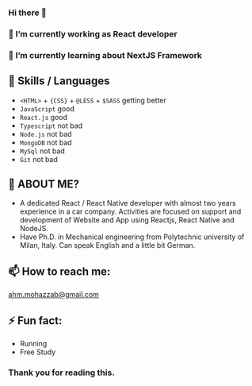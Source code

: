 
### Hi there 👋

### 🔭 I’m currently working as React developer

### 🌱 I’m currently learning about NextJS Framework

## 👯 Skills / Languages
-  `<HTML>` + `{CSS}` + `@LESS` + `$SASS` getting better
-  `JavaScript` good
-  `React.js` good
-  `Typescript` not bad
-  `Node.js` not bad
-  `MongoDB` not bad
-  `MySql` not bad
-  `Git` not bad

## 🤔 ABOUT ME?
-  A dedicated React / React Native developer with almost two years experience in a car company. Activities are focused on support and development of Website and App using Reactjs, React Native and NodeJS. 
-  Have Ph.D. in Mechanical engineering from Polytechnic university of Milan, Italy. Can speak English and a little bit German.
  
## 📫 How to reach me: 
  ahm.mohazzab@gmail.com

## ⚡ Fun fact:
-  Running
-  Free Study

### Thank you for reading this.

